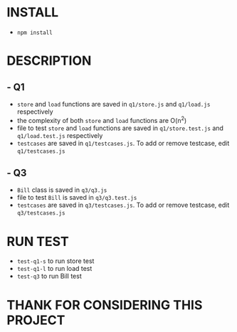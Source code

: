 # INSTALL

  - `npm install`

# DESCRIPTION

  ## - Q1
  - `store` and `load` functions are saved in `q1/store.js` and `q1/load.js` respectively
  - the complexity of both `store` and `load` functions are O(n<sup>2</sup>)
  - file to test `store` and `load` functions are saved in `q1/store.test.js` and `q1/load.test.js` respectively
  - `testcases` are saved in `q1/testcases.js`. To add or remove testcase, edit `q1/testcases.js`

  ## - Q3
  - `Bill` class is saved in `q3/q3.js`
  - file to test `Bill` is saved in `q3/q3.test.js`
  - `testcases` are saved in `q3/testcases.js`. To add or remove testcase, edit `q3/testcases.js`

# RUN TEST
  - `test-q1-s` to run store test
  - `test-q1-l` to run load test
  - `test-q3` to run Bill test

# THANK FOR CONSIDERING THIS PROJECT